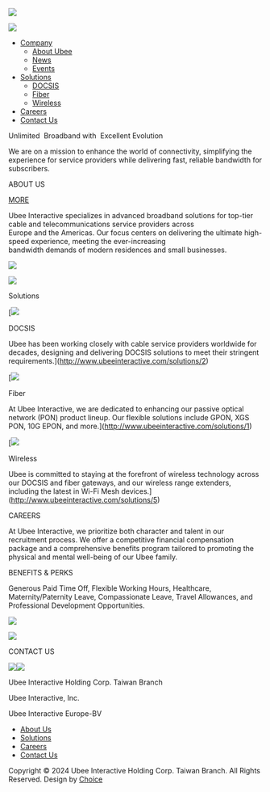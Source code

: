 ![](/resources/_img/layout/loader-logo.svg)

[![](/resources/_img/layout/logo.svg)](http://www.ubeeinteractive.com/)[](#menu)

* [Company](http://www.ubeeinteractive.com/about "Company")
    * [About Ubee](http://www.ubeeinteractive.com/about)
    * [News](http://www.ubeeinteractive.com/news)
    * [Events](http://www.ubeeinteractive.com/events)
* [Solutions](http://www.ubeeinteractive.com/solutions "Solutions")
    * [DOCSIS](http://www.ubeeinteractive.com/solutions/2)
    * [Fiber](http://www.ubeeinteractive.com/solutions/1)
    * [Wireless](http://www.ubeeinteractive.com/solutions/5)
* [Careers](http://www.ubeeinteractive.com/careers "Careers")
* [Contact Us](http://www.ubeeinteractive.com/contact "Contact Us")

Unlimited ​ Broadband with ​ Excellent Evolution

We are on a mission to enhance the world of connectivity, simplifying the experience for service providers while delivering fast, reliable bandwidth for subscribers.

ABOUT US

[MORE](http://www.ubeeinteractive.com/about)

Ubee Interactive specializes in advanced broadband solutions for top-tier cable and telecommunications service providers across  
Europe and the Americas. Our focus centers on delivering the ultimate high-speed experience, meeting the ever-increasing  
bandwidth demands of modern residences and small businesses.

![](/storage/upload/page/image/2024-09-26/2V8nDBAXiAxlpiS4hjTIrrAoJVU4yGSzZvOeIP9q.png)

![](/storage/upload/page/image/2024-09-26/wSJLyLgLzeK6gXAwUJhko4sKEacS50LciFbia16j.png)

Solutions

[![](/storage/upload/product/image/2024-09-13/HWiP02jL5GZBSIZUBkMqovCICr7fPZZazeutxpe1.png)

DOCSIS

Ubee has been working closely with cable service providers worldwide for decades, designing and delivering DOCSIS solutions to meet their stringent requirements.](http://www.ubeeinteractive.com/solutions/2)

[![](/storage/upload/product/image/2024-10-07/doffaXpepUwHD4p7WTTCjlWbLuF4N8rejIboJqV5.png)

Fiber

At Ubee Interactive, we are dedicated to enhancing our passive optical network (PON) product lineup. Our flexible solutions include GPON, XGS PON, 10G EPON, and more.](http://www.ubeeinteractive.com/solutions/1)

[![](/storage/upload/product/image/2024-09-13/GedpvajMxUAvtWmCYE0sykB2gEqdR84BT6xqE0fh.jpg)

Wireless

Ubee is committed to staying at the forefront of wireless technology across our DOCSIS and fiber gateways, and our wireless range extenders, including the latest in Wi-Fi Mesh devices.](http://www.ubeeinteractive.com/solutions/5)

CAREERS

At Ubee Interactive, we prioritize both character and talent in our recruitment process. We offer a competitive financial compensation package and a comprehensive benefits program tailored to promoting the physical and mental well-being of our Ubee family.

BENEFITS & PERKS

Generous Paid Time Off, Flexible Working Hours, Healthcare, Maternity/Paternity Leave, Compassionate Leave, Travel Allowances, and Professional Development Opportunities.

![](/resources/_img/index/careers-01.jpg)

![](/resources/_img/index/careers-02.svg)

CONTACT US

 [![](/resources/_img/index/c-01.svg)](mailto:)[![](/resources/_img/index/c-02.svg)](tel:03-5600010)

Ubee Interactive Holding Corp. Taiwan Branch

Ubee Interactive, Inc.

Ubee Interactive Europe-BV

* [About Us](http://www.ubeeinteractive.com/about)
* [Solutions](http://www.ubeeinteractive.com/solutions)
* [Careers](http://www.ubeeinteractive.com/careers)
* [Contact Us](http://www.ubeeinteractive.com/contact)

Copyright © 2024 Ubee Interactive Holding Corp. Taiwan Branch. All Rights Reserved. Design by [Choice](https://www.choice-design.com.tw/ "Web Design")